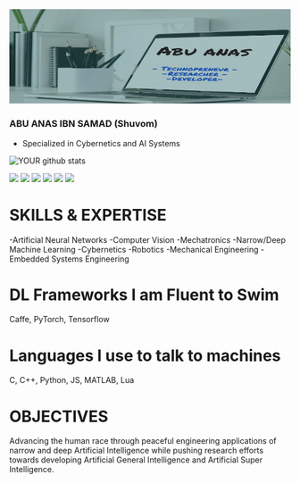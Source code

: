 <img src="https://github.com/xhuvom/xhuvom/blob/master/Abu%20anas2.png?raw=true">

### ABU ANAS IBN SAMAD (Shuvom)

 - Specialized in Cybernetics and AI Systems
 
 ![YOUR github stats](https://github-readme-stats.vercel.app/api?username=xhuvom&show_icons=true&theme=radical&theme=synthwave)

[<img src="https://img.shields.io/badge/facebook-%231877F2.svg?&style=for-the-badge&logo=facebook&logoColor=white" />](https://www.facebook.com/neuroSparKK) [<img src="https://img.shields.io/badge/instagram-%23E4405F.svg?&style=for-the-badge&logo=instagram&logoColor=white" />](https://www.instagram.com/xhuvom)  [<img src="https://img.shields.io/badge/twitter-%231DA1F2.svg?&style=for-the-badge&logo=twitter&logoColor=white" />](https://twitter.com/sigmindAI) [<img src="https://img.shields.io/badge/linkedin-%230077B5.svg?&style=for-the-badge&logo=linkedin&logoColor=white" />](https://www.linkedin.com/in/abu-anas-shuvom-69b00165/) [<img src="https://img.shields.io/badge/medium-%2312100E.svg?&style=for-the-badge&logo=medium&logoColor=white" />](https://medium.com/@sigmindAI) [<img src="https://img.shields.io/badge/youtube-%23FF0000.svg?&style=for-the-badge&logo=youtube&logoColor=white" />](https://www.youtube.com/c/abushuvom)

# SKILLS & EXPERTISE

-Artificial Neural Networks
-Computer Vision
-Mechatronics
-Narrow/Deep Machine Learning
-Cybernetics
-Robotics
-Mechanical Engineering
-Embedded Systems Engineering

# DL Frameworks I am Fluent to Swim
Caffe, PyTorch, Tensorflow

# Languages I use to talk to machines
C, C++, Python, JS, MATLAB, Lua


# OBJECTIVES
Advancing the human race through peaceful engineering applications of narrow and deep Artificial Intelligence while pushing research efforts towards developing
Artificial General Intelligence and Artificial Super Intelligence.
